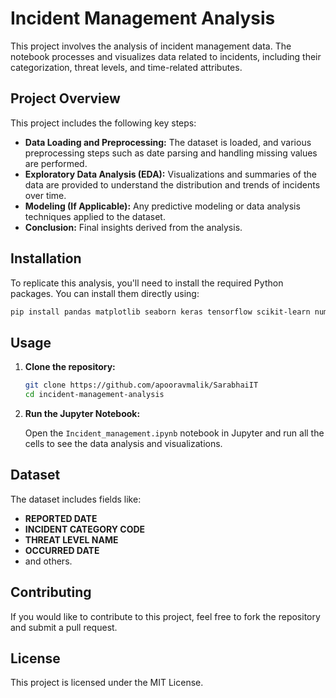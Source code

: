 
# Incident Management Analysis

This project involves the analysis of incident management data. The notebook processes and visualizes data related to incidents, including their categorization, threat levels, and time-related attributes.

## Project Overview

This project includes the following key steps:
- **Data Loading and Preprocessing:** The dataset is loaded, and various preprocessing steps such as date parsing and handling missing values are performed.
- **Exploratory Data Analysis (EDA):** Visualizations and summaries of the data are provided to understand the distribution and trends of incidents over time.
- **Modeling (If Applicable):** Any predictive modeling or data analysis techniques applied to the dataset.
- **Conclusion:** Final insights derived from the analysis.

## Installation

To replicate this analysis, you'll need to install the required Python packages. You can install them directly using:

```bash
pip install pandas matplotlib seaborn keras tensorflow scikit-learn numpy scipy
```

## Usage

1. **Clone the repository:**

   ```bash
   git clone https://github.com/apooravmalik/SarabhaiIT
   cd incident-management-analysis
   ```

2. **Run the Jupyter Notebook:**

   Open the `Incident_management.ipynb` notebook in Jupyter and run all the cells to see the data analysis and visualizations.

## Dataset

The dataset includes fields like:
- **REPORTED DATE**
- **INCIDENT CATEGORY CODE**
- **THREAT LEVEL NAME**
- **OCCURRED DATE**
- and others.

## Contributing

If you would like to contribute to this project, feel free to fork the repository and submit a pull request.

## License

This project is licensed under the MIT License.

